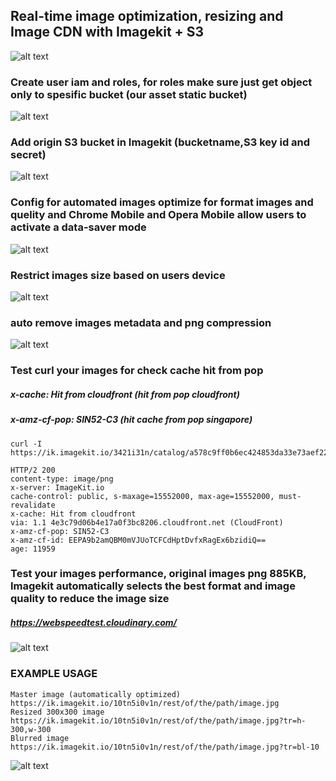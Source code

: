 ## Real-time image optimization, resizing and Image CDN with Imagekit + S3
![alt text](https://i.imgur.com/KOS3WYv.jpg)

### Create user iam and roles, for roles make sure just get object only to spesific bucket (our asset static bucket)
![alt text](https://i.imgur.com/ReqoPVp.png)

### Add origin S3 bucket in Imagekit (bucketname,S3 key id and secret)
![alt text](https://i.imgur.com/KTYGrnt.png)

### Config for automated images optimize for format images and quelity and Chrome Mobile and Opera Mobile allow users to activate a data-saver mode
![alt text](https://i.imgur.com/GKY0a9w.png)

### Restrict images size based on users device
![alt text](https://i.imgur.com/WNL71Xw.png)

### auto remove images metadata and png compression
![alt text](https://i.imgur.com/XODOaQi.png)

### Test curl your images for check cache hit from pop
##### x-cache: Hit from cloudfront (hit from pop cloudfront)
##### x-amz-cf-pop: SIN52-C3 (hit cache from pop singapore)
```
curl -I https://ik.imagekit.io/3421i31n/catalog/a578c9ff0b6ec424853da33e73aef22d.png
```
```
HTTP/2 200 
content-type: image/png
x-server: ImageKit.io
cache-control: public, s-maxage=15552000, max-age=15552000, must-revalidate
x-cache: Hit from cloudfront
via: 1.1 4e3c79d06b4e17a0f3bc8206.cloudfront.net (CloudFront)
x-amz-cf-pop: SIN52-C3
x-amz-cf-id: EEPA9b2amQBM0mVJUoTCFCdHptDvfxRagEx6bzidiQ==
age: 11959
```

### Test your images performance, original images png 885KB, Imagekit automatically selects the best format and image quality to reduce the image size
##### https://webspeedtest.cloudinary.com/
![alt text](https://i.imgur.com/LBWJ5Pb.png)


### EXAMPLE USAGE
```
Master image (automatically optimized)
https://ik.imagekit.io/10tn5i0v1n/rest/of/the/path/image.jpg
Resized 300x300 image
https://ik.imagekit.io/10tn5i0v1n/rest/of/the/path/image.jpg?tr=h-300,w-300
Blurred image
https://ik.imagekit.io/10tn5i0v1n/rest/of/the/path/image.jpg?tr=bl-10
```
![alt text](https://i.imgur.com/sqg8OK3.png)
